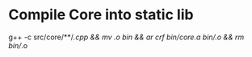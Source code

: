 # Compile Core into static lib
g++ -c src/core/**/*.cpp && mv *.o bin && ar crf bin/core.a bin/*.o && rm bin/*.o